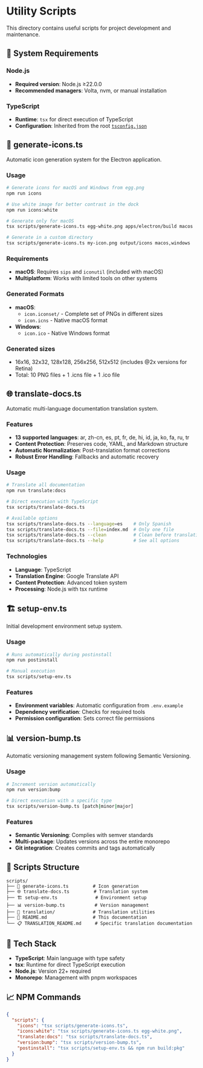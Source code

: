 # Utility Scripts

This directory contains useful scripts for project development and maintenance.

## 🔧 System Requirements

### Node.js

- **Required version**: Node.js ≥22.0.0
- **Recommended managers**: Volta, nvm, or manual installation

### TypeScript

- **Runtime**: `tsx` for direct execution of TypeScript
- **Configuration**: Inherited from the root [`tsconfig.json`](../tsconfig.json)

## 🎨 generate-icons.ts

Automatic icon generation system for the Electron application.

### Usage

```bash
# Generate icons for macOS and Windows from egg.png
npm run icons

# Use white image for better contrast in the dock
npm run icons:white

# Generate only for macOS
tsx scripts/generate-icons.ts egg-white.png apps/electron/build macos

# Generate in a custom directory
tsx scripts/generate-icons.ts my-icon.png output/icons macos,windows
```

### Requirements

- **macOS**: Requires `sips` and `iconutil` (included with macOS)
- **Multiplatform**: Works with limited tools on other systems

### Generated Formats

- **macOS**:
  - `icon.iconset/` - Complete set of PNGs in different sizes
  - `icon.icns` - Native macOS format
- **Windows**:
  - `icon.ico` - Native Windows format

### Generated sizes

- 16x16, 32x32, 128x128, 256x256, 512x512 (includes @2x versions for Retina)
- Total: 10 PNG files + 1 .icns file + 1 .ico file

## 🌐 translate-docs.ts

Automatic multi-language documentation translation system.

### Features

- **13 supported languages**: ar, zh-cn, es, pt, fr, de, hi, id, ja, ko, fa, ru, tr
- **Content Protection**: Preserves code, YAML, and Markdown structure
- **Automatic Normalization**: Post-translation format corrections
- **Robust Error Handling**: Fallbacks and automatic recovery

### Usage

```bash
# Translate all documentation
npm run translate:docs

# Direct execution with TypeScript
tsx scripts/translate-docs.ts

# Available options
tsx scripts/translate-docs.ts --language=es    # Only Spanish
tsx scripts/translate-docs.ts --file=index.md  # Only one file
tsx scripts/translate-docs.ts --clean          # Clean before translating
tsx scripts/translate-docs.ts --help           # See all options
```

### Technologies

- **Language**: TypeScript
- **Translation Engine**: Google Translate API
- **Content Protection**: Advanced token system
- **Processing**: Node.js with tsx runtime

## 🏗️ setup-env.ts

Initial development environment setup system.

### Usage

```bash
# Runs automatically during postinstall
npm run postinstall

# Manual execution
tsx scripts/setup-env.ts
```

### Features

- **Environment variables**: Automatic configuration from `.env.example`
- **Dependency verification**: Checks for required tools
- **Permission configuration**: Sets correct file permissions

## 📊 version-bump.ts

Automatic versioning management system following Semantic Versioning.

### Usage

```bash
# Increment version automatically
npm run version:bump

# Direct execution with a specific type
tsx scripts/version-bump.ts [patch|minor|major]
```

### Features

- **Semantic Versioning**: Complies with semver standards
- **Multi-package**: Updates versions across the entire monorepo
- **Git integration**: Creates commits and tags automatically

## 📂 Scripts Structure

```
scripts/
├── 🎨 generate-icons.ts         # Icon generation
├── 🌐 translate-docs.ts         # Translation system
├── 🏗️ setup-env.ts              # Environment setup
├── 📊 version-bump.ts           # Version management
├── 📁 translation/              # Translation utilities
├── 📖 README.md                 # This documentation
└── 📋 TRANSLATION_README.md     # Specific translation documentation
```

## 🚀 Tech Stack

- **TypeScript**: Main language with type safety
- **tsx**: Runtime for direct TypeScript execution
- **Node.js**: Version 22+ required
- **Monorepo**: Management with pnpm workspaces

## 📈 NPM Commands

```json
{
  "scripts": {
    "icons": "tsx scripts/generate-icons.ts",
    "icons:white": "tsx scripts/generate-icons.ts egg-white.png",
    "translate:docs": "tsx scripts/translate-docs.ts",
    "version:bump": "tsx scripts/version-bump.ts",
    "postinstall": "tsx scripts/setup-env.ts && npm run build:pkg"
  }
}
```
